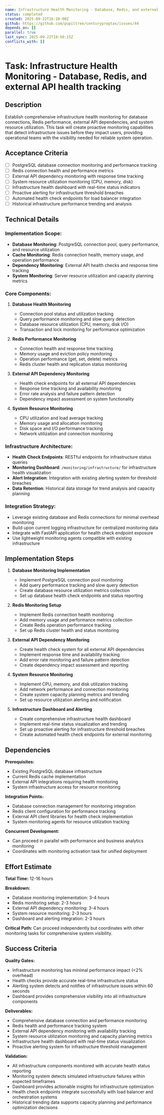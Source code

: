 ```yaml
---
name: Infrastructure Health Monitoring - Database, Redis, and external API health tracking
status: completed
created: 2025-09-22T16:10:00Z
github: https://github.com/pupiltree/centuryproptax/issues/44
depends_on: []
parallel: true
last_sync: 2025-09-22T18:50:15Z
conflicts_with: []
---
```


# Task: Infrastructure Health Monitoring - Database, Redis, and external API health tracking

## Description

Establish comprehensive infrastructure health monitoring for database connections, Redis performance, external API dependencies, and system resource utilization. This task will create proactive monitoring capabilities that detect infrastructure issues before they impact users, providing operational teams with the visibility needed for reliable system operation.

## Acceptance Criteria

- [ ] PostgreSQL database connection monitoring and performance tracking
- [ ] Redis connection health and performance metrics
- [ ] External API dependency monitoring with response time tracking
- [ ] System resource utilization monitoring (CPU, memory, disk)
- [ ] Infrastructure health dashboard with real-time status indicators
- [ ] Proactive alerting for infrastructure threshold breaches
- [ ] Automated health check endpoints for load balancer integration
- [ ] Historical infrastructure performance trending and analysis

## Technical Details

### Implementation Scope:
- **Database Monitoring**: PostgreSQL connection pool, query performance, and resource utilization
- **Cache Monitoring**: Redis connection health, memory usage, and operation performance
- **Dependency Monitoring**: External API health checks and response time tracking
- **System Monitoring**: Server resource utilization and capacity planning metrics

### Core Components:

1. **Database Health Monitoring**
   - Connection pool status and utilization tracking
   - Query performance monitoring and slow query detection
   - Database resource utilization (CPU, memory, disk I/O)
   - Transaction and lock monitoring for performance optimization

2. **Redis Performance Monitoring**
   - Connection health and response time tracking
   - Memory usage and eviction policy monitoring
   - Operation performance (get, set, delete) metrics
   - Redis cluster health and replication status monitoring

3. **External API Dependency Monitoring**
   - Health check endpoints for all external API dependencies
   - Response time tracking and availability monitoring
   - Error rate analysis and failure pattern detection
   - Dependency impact assessment on system functionality

4. **System Resource Monitoring**
   - CPU utilization and load average tracking
   - Memory usage and allocation monitoring
   - Disk space and I/O performance tracking
   - Network utilization and connection monitoring

### Infrastructure Architecture:
- **Health Check Endpoints**: RESTful endpoints for infrastructure status queries
- **Monitoring Dashboard**: `/monitoring/infrastructure/` for infrastructure health visualization
- **Alert Integration**: Integration with existing alerting system for threshold breaches
- **Data Retention**: Historical data storage for trend analysis and capacity planning

### Integration Strategy:
- Leverage existing database and Redis connections for minimal overhead monitoring
- Build upon current logging infrastructure for centralized monitoring data
- Integrate with FastAPI application for health check endpoint exposure
- Use lightweight monitoring agents compatible with existing infrastructure

## Implementation Steps

1. **Database Monitoring Implementation**
   - Implement PostgreSQL connection pool monitoring
   - Add query performance tracking and slow query detection
   - Create database resource utilization metrics collection
   - Set up database health check endpoints and status reporting

2. **Redis Monitoring Setup**
   - Implement Redis connection health monitoring
   - Add memory usage and performance metrics collection
   - Create Redis operation performance tracking
   - Set up Redis cluster health and status monitoring

3. **External API Dependency Monitoring**
   - Create health check system for all external API dependencies
   - Implement response time and availability tracking
   - Add error rate monitoring and failure pattern detection
   - Create dependency impact assessment and reporting

4. **System Resource Monitoring**
   - Implement CPU, memory, and disk utilization tracking
   - Add network performance and connection monitoring
   - Create system capacity planning metrics and trending
   - Set up resource utilization alerting and notification

5. **Infrastructure Dashboard and Alerting**
   - Create comprehensive infrastructure health dashboard
   - Implement real-time status visualization and trending
   - Set up proactive alerting for infrastructure threshold breaches
   - Create automated health check endpoints for external monitoring

## Dependencies

**Prerequisites:**
- Existing PostgreSQL database infrastructure
- Current Redis cache implementation
- External API integrations requiring health monitoring
- System infrastructure access for resource monitoring

**Integration Points:**
- Database connection management for monitoring integration
- Redis client configuration for performance tracking
- External API client libraries for health check implementation
- System monitoring agents for resource utilization tracking

**Concurrent Development:**
- Can proceed in parallel with performance and business analytics monitoring
- Coordinates with monitoring activation task for unified deployment

## Effort Estimate

**Total Time:** 12-16 hours

**Breakdown:**
- Database monitoring implementation: 3-4 hours
- Redis monitoring setup: 2-3 hours
- External API dependency monitoring: 3-4 hours
- System resource monitoring: 2-3 hours
- Dashboard and alerting integration: 2-3 hours

**Critical Path:** Can proceed independently but coordinates with other monitoring tasks for comprehensive system visibility.

## Success Criteria

**Quality Gates:**
- Infrastructure monitoring has minimal performance impact (<2% overhead)
- Health checks provide accurate real-time infrastructure status
- Alerting system detects and notifies of infrastructure issues within 60 seconds
- Dashboard provides comprehensive visibility into all infrastructure components

**Deliverables:**
- Comprehensive database connection and performance monitoring
- Redis health and performance tracking system
- External API dependency monitoring with availability tracking
- System resource utilization monitoring and capacity planning metrics
- Infrastructure health dashboard with real-time status visualization
- Proactive alerting system for infrastructure threshold management

**Validation:**
- All infrastructure components monitored with accurate health status reporting
- Monitoring system detects simulated infrastructure failures within expected timeframes
- Dashboard provides actionable insights for infrastructure optimization
- Health check endpoints integrate successfully with load balancer and orchestration systems
- Historical trending data supports capacity planning and performance optimization decisions